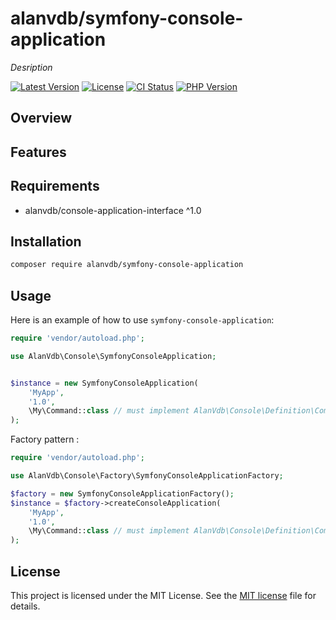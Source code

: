# alanvdb/symfony-console-application
_Desription_

[![Latest Version](https://img.shields.io/packagist/v/alanvdb/symfony-console-application.svg?style=flat-square)](https://packagist.org/packages/alanvdb/symfony-console-application)
[![License](https://img.shields.io/badge/license-MIT-blue.svg?style=flat-square)](LICENSE)
[![CI Status](https://img.shields.io/github/actions/workflow/status/alanvdb/symfony-console-application/tests.yml?label=Tests&style=flat-square)](https://github.com/alanvdb/symfony-console-application/actions)
[![PHP Version](https://img.shields.io/packagist/php-v/alanvdb/symfony-console-application.svg?style=flat-square)](https://packagist.org/packages/alanvdb/symfony-console-application)

## Overview



## Features



## Requirements

- alanvdb/console-application-interface ^1.0

## Installation

```bash
composer require alanvdb/symfony-console-application
```

## Usage

Here is an example of how to use `symfony-console-application`:

```php
require 'vendor/autoload.php';

use AlanVdb\Console\SymfonyConsoleApplication;


$instance = new SymfonyConsoleApplication(
    'MyApp',
    '1.0',
    \My\Command::class // must implement AlanVdb\Console\Definition\CommandInterface
);
```

Factory pattern :

```php
require 'vendor/autoload.php';

use AlanVdb\Console\Factory\SymfonyConsoleApplicationFactory;

$factory = new SymfonyConsoleApplicationFactory();
$instance = $factory->createConsoleApplication(
    'MyApp',
    '1.0',
    \My\Command::class // must implement AlanVdb\Console\Definition\CommandInterface
);
```

## License

This project is licensed under the MIT License. See the [MIT license](LICENSE) file for details.